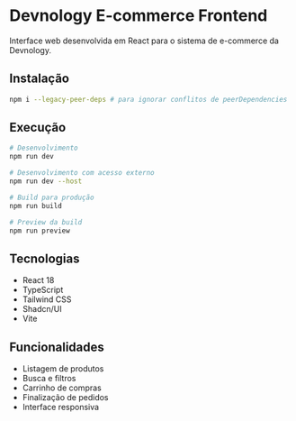 # Devnology E-commerce Frontend

Interface web desenvolvida em React para o sistema de e-commerce da Devnology.

## Instalação

```bash
npm i --legacy-peer-deps # para ignorar conflitos de peerDependencies
```

## Execução

```bash
# Desenvolvimento
npm run dev

# Desenvolvimento com acesso externo
npm run dev --host

# Build para produção
npm run build

# Preview da build
npm run preview
```

## Tecnologias

- React 18
- TypeScript
- Tailwind CSS
- Shadcn/UI
- Vite

## Funcionalidades

- Listagem de produtos
- Busca e filtros
- Carrinho de compras
- Finalização de pedidos
- Interface responsiva

